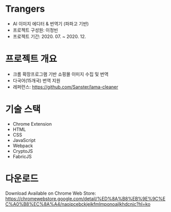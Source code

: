 # Trangers

- AI 이미지 에디터 & 번역기 (파파고 기반)
- 프로젝트 구성원: 이정빈
- 프로젝트 기간: 2020. 07. ~ 2020. 12.

# 프로젝트 개요

- 크롬 확장프로그램 기반 쇼핑몰 이미지 수집 및 번역
- 다국어(15개국) 번역 지원
- 레퍼런스: https://github.com/Sanster/lama-cleaner

# 기술 스택

- Chrome Extension
- HTML
- CSS
- JavaScript
- Webpack
- CryptoJS
- FabricJS

# 다운로드

Download Available on Chrome Web Store:
https://chromewebstore.google.com/detail/%ED%8A%B8%EB%9E%9C%EC%A0%B8%EC%8A%A4/naoipcebckjeikfmlmponoajlkhdcnjc?hl=ko
